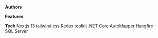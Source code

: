**Authors**

**Features**

**Tech**
Nextjs 13
tailwind css
Redux toolkit
.NET Core
AutoMapper
Hangfire
SQL Server

